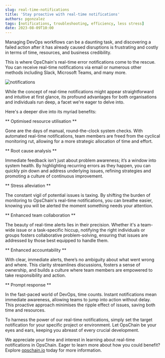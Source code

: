 ```yaml
---
slug: real-time-notifications
title: 'Stay proactive with real-time notifications'
authors: pgonzalez
tags: [notifications, troubleshooting, efficiency, less stress]
date: 2023-08-09T10:00
---
```


Managing DevOps workflows can be a daunting task, and discovering a failed action after it has already caused disruptions is frustrating and costly in terms of time, resources, and business credibility.

<!--truncate-->

This is where OpsChain's real-time error notifications come to the rescue. You can receive real-time notifications via email or numerous other methods including Slack, Microsoft Teams, and many more.

![notifications](/img/notifications.png)

While the concept of real-time notifications might appear straightforward and intuitive at first glance, its profound advantages for both organisations and individuals run deep, a facet we're eager to delve into.

Here's a deeper dive into its myriad benefits:

** Optimised resource utilisation **

Gone are the days of manual, round-the-clock system checks. With automated real-time notifications, team members are freed from the cyclical monitoring rut, allowing for a more strategic allocation of time and effort.

** Root cause analysis **

Immediate feedback isn’t just about problem awareness; it’s a window into system health. By highlighting recurring errors as they happen, you can quickly pin down and address underlying issues, refining strategies and promoting a culture of continuous improvement.

** Stress alleviation **

The constant vigil of potential issues is taxing. By shifting the burden of monitoring to OpsChain's real-time notifications, you can breathe easier, knowing you will be alerted the moment something needs your attention.

** Enhanced team collaboration **

The beauty of real-time alerts lies in their precision. Whether it's a team-wide issue or a task-specific hiccup, notifying the right individuals or groups fosters collaborative problem-solving, ensuring that issues are addressed by those best equipped to handle them.

** Enhanced accountability **

With clear, immediate alerts, there’s no ambiguity about what went wrong and where. This clarity streamlines discussions, fosters a sense of ownership, and builds a culture where team members are empowered to take responsibility and action.

** Prompt response **

In the fast-paced world of DevOps, time counts. Instant notifications mean immediate awareness, allowing teams to jump into action without delay. This proactive approach minimises the ripple effect of issues, saving both time and resources.

To harness the power of our real-time notifications, simply set the target notification for your specific project or environment. Let OpsChain be your eyes and ears, keeping you abreast of every crucial development.

We appreciate your time and interest in learning about real-time notifications in OpsChain. Eager to learn more about how you could benefit? Explore [opschain.io](https://opschain.io) today for more information.
